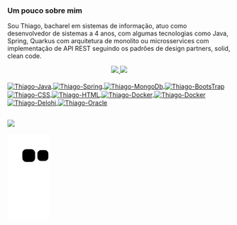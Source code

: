 ### Um pouco sobre mim 
Sou Thiago, bacharel em sistemas de informação, atuo como desenvolvedor de sistemas a 4 anos, com algumas tecnologias como Java, Spring, Quarkus com arquitetura de monolito ou microsservices com implementação de API REST seguindo os padrões de design partners, solid, clean code.

<div align="center">
  <a href="https://github.com/thiagoslovak">
  <img height="180em" src="https://github-readme-stats.vercel.app/api?username=thiagoslovak&show_icons=true&theme=dark&include_all_commits=true&count_private=true"/>
  <img height="180em" src="https://github-readme-stats.vercel.app/api/top-langs/?username=thiagoslovak&layout=compact&langs_count=7&theme=dark"/>
</div>
<div style="display: inline_block"><br>
  <img align="center" alt="Thiago-Java" height="40" width="40" src="https://cdn.jsdelivr.net/gh/devicons/devicon/icons/java/java-original.svg"> 
  <img align="center" alt="Thiago-Spring" height="40" width="40" src="https://cdn.jsdelivr.net/gh/devicons/devicon/icons/spring/spring-original.svg"> 
  <img align="center" alt="Thiago-MongoDb" height="40" width="40" src="https://cdn.jsdelivr.net/gh/devicons/devicon/icons/mongodb/mongodb-original.svg"> 
  <img align="center" alt="Thiago-BootsTrap" height="40" width="40" src="https://cdn.jsdelivr.net/gh/devicons/devicon/icons/bootstrap/bootstrap-plain.svg"> 
  <img align="center" alt="Thiago-CSS" height="40" width="40" src="https://cdn.jsdelivr.net/gh/devicons/devicon/icons/css3/css3-original.svg">
  <img align="center" alt="Thiago-HTML" height="40" width="40" src="https://cdn.jsdelivr.net/gh/devicons/devicon/icons/html5/html5-original.svg">
  <img align="center" alt="Thiago-Docker" height="40" width="40" src="https://cdn.jsdelivr.net/gh/devicons/devicon/icons/docker/docker-original.svg">
  <img align="center" alt="Thiago-Docker" height="40" width="40" src="https://cdn.jsdelivr.net/gh/devicons/devicon/icons/gitlab/gitlab-original.svg">
  <img align="center" alt="Thiago-Delohi" height="40" width="40" src=https://user-images.githubusercontent.com/3423282/123477765-e4013700-d5d4-11eb-876c-de9aab52153b.png>
  <img align="center" alt="Thiago-Oracle" height="80" width="80" src="https://www.martincap.io/images/icons/devicon/oracle/oracle-original.svg">
</div>
  
  
##
  
<div>
  <a href="https://www.linkedin.com/in/thiago-slovak-3b170a1b1/" target="_blank"><img src="https://img.shields.io/badge/-LinkedIn-%230077B5?style=for-the-badge&logo=linkedin&logoColor=white" target="_blank"></a>  
  
  ![Snake animation](https://github.com/thiagoslovak/thiagoslovak/blob/output/github-contribution-grid-snake.svg)
</div>

